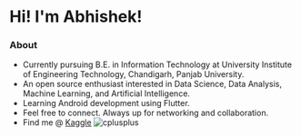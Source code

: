 # Hi! I'm Abhishek!
### About
- Currently pursuing B.E. in Information Technology at University Institute of Engineering Technology, Chandigarh, Panjab University.
- An open source enthusiast interested in Data Science, Data Analysis, Machine Learning, and Artificial Intelligence.
- Learning Android development using Flutter.
- Feel free to connect. Always up for networking and collaboration.
- Find me @ [Kaggle](https://www.kaggle.com/anotherabhishek007)
![cplusplus](https://github.com/its-me-abhishek/its-me-abhishek/assets/114338679/0f8e69f0-1a3e-4e01-b1c3-1e6a3cf8302c)
